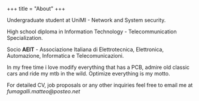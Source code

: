 +++
title = "About"
+++

Undergraduate student at UniMI - Network and System security.

High school diploma in Information Technology - Telecommunication Specialization.

Socio **AEIT** - Associazione Italiana di Elettrotecnica, Elettronica, Automazione, Informatica e Telecomunicazioni.

In my free time i love modify everything that has a PCB, admire old classic cars and ride my mtb in the wild.
Optimize everything is my motto.

For detailed CV, job proposals or any other inquiries feel free to email me at _&#102;&#117;&#109;&#097;&#103;&#097;&#108;&#108;&#105;&#046;&#109;&#097;&#116;&#116;&#101;&#111;&#064;&#112;&#111;&#115;&#116;&#101;&#111;&#046;&#110;&#101;&#116;_